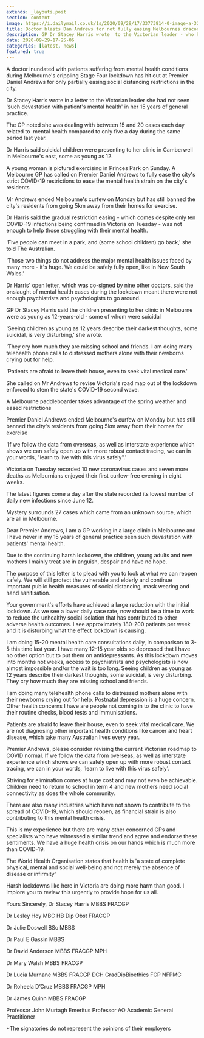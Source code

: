 ```yaml
---
extends: _layouts.post
section: content
image: https://i.dailymail.co.uk/1s/2020/09/29/17/33773814-0-image-a-32_1601396311349.jpg 
title: Doctor blasts Dan Andrews for not fully easing Melbournes draconian COVID-19 restrictions NOW 
description: GP Dr Stacey Harris wrote  to the Victorian leader - who has partially eased COVID-19 restrictions - she hadnt seen in her 15 years of general practice such devastation with patients mental health. 
date: 2020-09-29-17-25-06 
categories: [latest, news] 
featured: true 
--- 
```

A doctor inundated with patients suffering from mental health conditions during Melbourne's crippling Stage Four lockdown has hit out at Premier Daniel Andrews for only partially easing social distancing restrictions in the city.

Dr Stacey Harris wrote in a letter to the Victorian leader she had not seen 'such devastation with patient's mental health' in her 15 years of general practice.

The GP noted she was dealing with between 15 and 20 cases each day related to  mental health compared to only five a day during the same period last year. 

Dr Harris said suicidal children were presenting to her clinic in Camberwell in Melbourne's east, some as young as 12.

A young woman is pictured exercising in Princes Park on Sunday. A Melbourne GP has called on Premier Daniel Andrews to fully ease the city's strict COVID-19 restrictions to ease the mental health strain on the city's residents

Mr Andrews ended Melbourne's curfew on Monday but has still banned the city's residents from going 5km away from their homes for exercise.

Dr Harris said the gradual restriction easing - which comes despite only ten COVID-19 infections being confirmed in Victoria on Tuesday - was not enough to help those struggling with their mental health.

'Five people can meet in a park, and (some school children) go back,' she told The Australian.

'Those two things do not address the major mental health issues faced by many more - it's huge. We could be safely fully open, like in New South Wales.'  

Dr Harris' open letter, which was co-signed by nine other doctors, said the onslaught of mental health cases during the lockdown meant there were not enough psychiatrists and psychologists to go around.

GP Dr Stacey Harris said the children presenting to her clinic in Melbourne were as young as 12-years-old - some of whom were suicidal

'Seeing children as young as 12 years describe their darkest thoughts, some suicidal, is very disturbing,' she wrote.

'They cry how much they are missing school and friends. I am doing many telehealth phone calls to distressed mothers alone with their newborns crying out for help.

'Patients are afraid to leave their house, even to seek vital medical care.' 

She called on Mr Andrews to revise Victoria's road map out of the lockdown enforced to stem the state's COVID-19 second wave. 

A Melbourne paddleboarder takes advantage of the spring weather and eased restrictions 

Premier Daniel Andrews ended Melbourne's curfew on Monday but has still banned the city's residents from going 5km away from their homes for exercise

'If we follow the data from overseas, as well as interstate experience which shows we can safely open up with more robust contact tracing, we can in your words, "learn to live with this virus safely".'   

Victoria on Tuesday recorded 10 new coronavirus cases and seven more deaths as Melburnians enjoyed their first curfew-free evening in eight weeks.

The latest figures come a day after the state recorded its lowest number of daily new infections since June 12. 

Mystery surrounds 27 cases which came from an unknown source, which are all in Melbourne. 

Dear Premier Andrews, I am a GP working in a large clinic in Melbourne and I have never in my 15 years of general practice seen such devastation with patients' mental health. 

Due to the continuing harsh lockdown, the children, young adults and new mothers I mainly treat are in anguish, despair and have no hope.   

The purpose of this letter is to plead with you to look at what we can reopen safely. We will still protect the vulnerable and elderly and continue important public health measures of social distancing, mask wearing and hand sanitisation. 

Your government's efforts have achieved a large reduction with the initial lockdown. As we see a lower daily case rate, now should be a time to work to reduce the unhealthy social isolation that has contributed to other adverse health outcomes. I see approximately 180-200 patients per week and it is disturbing what the effect lockdown is causing.

I am doing 15-20 mental health care consultations daily, in comparison to 3-5 this time last year. I have many 12-15 year olds so depressed that I have no other option but to put them on antidepressants. As this lockdown moves into months not weeks, access to psychiatrists and psychologists is now almost impossible and/or the wait is too long. Seeing children as young as 12 years describe their darkest thoughts, some suicidal, is very disturbing. They cry how much they are missing school and friends. 

I am doing many telehealth phone calls to distressed mothers alone with their newborns crying out for help. Postnatal depression is a huge concern. Other health concerns I have are people not coming in to the clinic to have their routine checks, blood tests and immunisations. 

Patients are afraid to leave their house, even to seek vital medical care. We are not diagnosing other important health conditions like cancer and heart disease, which take many Australian lives every year.

Premier Andrews, please consider revising the current Victorian roadmap to COVID normal. If we follow the data from overseas, as well as interstate experience which shows we can safely open up with more robust contact tracing, we can in your words, 'learn to live with this virus safely'.

Striving for elimination comes at huge cost and may not even be achievable. Children need to return to school in term 4 and new mothers need social connectivity as does the whole community.

There are also many industries which have not shown to contribute to the spread of COVID-19, which should reopen, as financial strain is also contributing to this mental health crisis.

This is my experience but there are many other concerned GPs and specialists who have witnessed a similar trend and agree and endorse these sentiments. We have a huge health crisis on our hands which is much more than COVID-19. 

The World Health Organisation states that health is 'a state of complete physical, mental and social well-being and not merely the absence of disease or infirmity' 

Harsh lockdowns like here in Victoria are doing more harm than good. I implore you to review this urgently to provide hope for us all. 

Yours Sincerely, Dr Stacey Harris MBBS FRACGP

Dr Lesley Hoy MBC HB Dip Obst FRACGP

Dr Julie Doswell BSc MBBS

Dr Paul E Gassin MBBS

Dr David Anderson MBBS FRACGP MPH

Dr Mary Walsh MBBS FRACGP

Dr Lucia Murnane MBBS FRACGP DCH GradDipBioethics FCP NFPMC

Dr Roheela D’Cruz MBBS FRACGP MPH

Dr James Quinn MBBS FRACGP

Professor John Murtagh Emeritus Professor AO Academic General Practitioner 

*The signatories do not represent the opinions of their employers 

